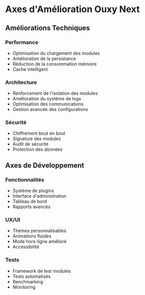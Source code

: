 # Axes d'Amélioration Ouxy Next

## Améliorations Techniques

### Performance
- Optimisation du chargement des modules
- Amélioration de la persistance
- Réduction de la consommation mémoire
- Cache intelligent

### Architecture
- Renforcement de l'isolation des modules
- Amélioration du système de logs
- Optimisation des communications
- Gestion avancée des configurations

### Sécurité
- Chiffrement bout en bout
- Signature des modules
- Audit de sécurité
- Protection des données

## Axes de Développement

### Fonctionnalités
- Système de plugins
- Interface d'administration
- Tableau de bord
- Rapports avancés

### UX/UI
- Thèmes personnalisables
- Animations fluides
- Mode hors-ligne amélioré
- Accessibilité

### Tests
- Framework de test modules
- Tests automatisés
- Benchmarking
- Monitoring